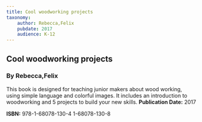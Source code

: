 ```yaml
---
title: Cool woodworking projects
taxonomy:
	author: Rebecca,Felix
	pubdate: 2017
	audience: K-12
---
```

## Cool woodworking projects
### By Rebecca,Felix

This book is designed for teaching junior makers about wood working, using simple language and colorful images.  It includes an introduction to woodworking and 5 projects to build your new skills.
**Publication Date:** 2017

**ISBN:** 978-1-68078-130-4 1-68078-130-8